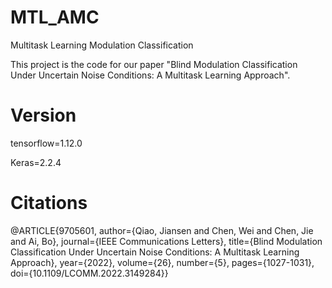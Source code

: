 # MTL_AMC

Multitask Learning  Modulation Classification

This project is the code for our paper "Blind Modulation Classification Under Uncertain Noise Conditions: A Multitask Learning Approach".

# Version
tensorflow=1.12.0

Keras=2.2.4

# Citations

@ARTICLE{9705601,
  author={Qiao, Jiansen and Chen, Wei and Chen, Jie and Ai, Bo},
  journal={IEEE Communications Letters}, 
  title={Blind Modulation Classification Under Uncertain Noise Conditions: A Multitask Learning Approach}, 
  year={2022},
  volume={26},
  number={5},
  pages={1027-1031},
  doi={10.1109/LCOMM.2022.3149284}}



